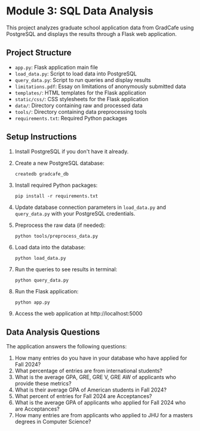 # Module 3: SQL Data Analysis

This project analyzes graduate school application data from GradCafe using PostgreSQL and displays the results through a Flask web application.

## Project Structure

- `app.py`: Flask application main file
- `load_data.py`: Script to load data into PostgreSQL
- `query_data.py`: Script to run queries and display results
- `limitations.pdf`: Essay on limitations of anonymously submitted data
- `templates/`: HTML templates for the Flask application
- `static/css/`: CSS stylesheets for the Flask application
- `data/`: Directory containing raw and processed data
- `tools/`: Directory containing data preprocessing tools
- `requirements.txt`: Required Python packages

## Setup Instructions

1. Install PostgreSQL if you don't have it already.

2. Create a new PostgreSQL database:
   ```
   createdb gradcafe_db
   ```

3. Install required Python packages:
   ```
   pip install -r requirements.txt
   ```

4. Update database connection parameters in `load_data.py` and `query_data.py` with your PostgreSQL credentials.

5. Preprocess the raw data (if needed):
   ```
   python tools/preprocess_data.py
   ```

6. Load data into the database:
   ```
   python load_data.py
   ```

7. Run the queries to see results in terminal:
   ```
   python query_data.py
   ```

8. Run the Flask application:
   ```
   python app.py
   ```

9. Access the web application at http://localhost:5000

## Data Analysis Questions

The application answers the following questions:
1. How many entries do you have in your database who have applied for Fall 2024?
2. What percentage of entries are from international students?
3. What is the average GPA, GRE, GRE V, GRE AW of applicants who provide these metrics?
4. What is their average GPA of American students in Fall 2024?
5. What percent of entries for Fall 2024 are Acceptances?
6. What is the average GPA of applicants who applied for Fall 2024 who are Acceptances?
7. How many entries are from applicants who applied to JHU for a masters degrees in Computer Science?